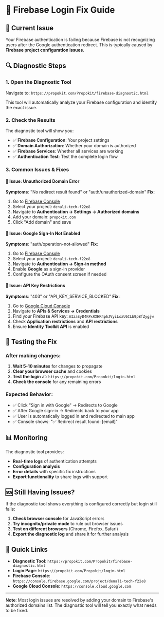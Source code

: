 # 🔧 Firebase Login Fix Guide

## 🚨 Current Issue
Your Firebase authentication is failing because Firebase is not recognizing users after the Google authentication redirect. This is typically caused by **Firebase project configuration issues**.

## 🔍 Diagnostic Steps

### 1. Open the Diagnostic Tool
Navigate to: `https://propokit.com/Propokit/firebase-diagnostic.html`

This tool will automatically analyze your Firebase configuration and identify the exact issue.

### 2. Check the Results
The diagnostic tool will show you:
- ✅ **Firebase Configuration**: Your project settings
- ✅ **Domain Authorization**: Whether your domain is authorized
- ✅ **Firebase Services**: Whether all services are working
- ✅ **Authentication Test**: Test the complete login flow

### 3. Common Issues & Fixes

#### 🚫 Issue: Unauthorized Domain Error
**Symptoms**: "No redirect result found" or "auth/unauthorized-domain"
**Fix**:
1. Go to [Firebase Console](https://console.firebase.google.com)
2. Select your project: `denali-tech-f22e8`
3. Navigate to **Authentication → Settings → Authorized domains**
4. Add your domain: `propokit.com`
5. Click "Add domain" and save

#### 🚫 Issue: Google Sign-In Not Enabled
**Symptoms**: "auth/operation-not-allowed"
**Fix**:
1. Go to [Firebase Console](https://console.firebase.google.com)
2. Select your project: `denali-tech-f22e8`
3. Navigate to **Authentication → Sign-in method**
4. Enable **Google** as a sign-in provider
5. Configure the OAuth consent screen if needed

#### 🚫 Issue: API Key Restrictions
**Symptoms**: "403" or "API_KEY_SERVICE_BLOCKED"
**Fix**:
1. Go to [Google Cloud Console](https://console.cloud.google.com)
2. Navigate to **APIs & Services → Credentials**
3. Find your Firebase API key: `AIzaSyD4KPxRXHK4phJVyiLsaU6CLb9pBfZygjw`
4. Check **Application restrictions** and **API restrictions**
5. Ensure **Identity Toolkit API** is enabled

## 🧪 Testing the Fix

### After making changes:
1. **Wait 5-10 minutes** for changes to propagate
2. **Clear your browser cache** and cookies
3. **Test the login** at: `https://propokit.com/Propokit/login.html`
4. **Check the console** for any remaining errors

### Expected Behavior:
- ✅ Click "Sign in with Google" → Redirects to Google
- ✅ After Google sign-in → Redirects back to your app
- ✅ User is automatically logged in and redirected to main app
- ✅ Console shows: "✅ Redirect result found: [email]"

## 📊 Monitoring

The diagnostic tool provides:
- **Real-time logs** of authentication attempts
- **Configuration analysis** 
- **Error details** with specific fix instructions
- **Export functionality** to share logs with support

## 🆘 Still Having Issues?

If the diagnostic tool shows everything is configured correctly but login still fails:

1. **Check browser console** for JavaScript errors
2. **Try incognito/private mode** to rule out browser issues
3. **Test on different browsers** (Chrome, Firefox, Safari)
4. **Export the diagnostic log** and share it for further analysis

## 🔗 Quick Links

- **Diagnostic Tool**: `https://propokit.com/Propokit/firebase-diagnostic.html`
- **Login Page**: `https://propokit.com/Propokit/login.html`
- **Firebase Console**: `https://console.firebase.google.com/project/denali-tech-f22e8`
- **Google Cloud Console**: `https://console.cloud.google.com`

---

**Note**: Most login issues are resolved by adding your domain to Firebase's authorized domains list. The diagnostic tool will tell you exactly what needs to be fixed.

